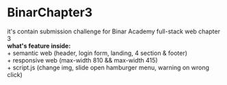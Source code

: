 # BinarChapter3

it's contain submission challenge for Binar Academy full-stack web chapter 3<br>
<strong>what's feature inside:</strong>
<br>+ semantic web (header, login form, landing, 4 section & footer)
<br>+ responsive web (max-width 810 && max-width 415)
<br>+ script.js (change img, slide open hamburger menu, warning on wrong click)



